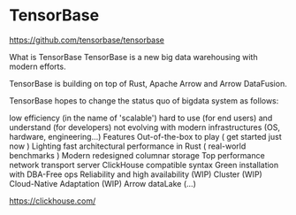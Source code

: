 # TensorBase


https://github.com/tensorbase/tensorbase 



What is TensorBase
TensorBase is a new big data warehousing with modern efforts.

TensorBase is building on top of Rust, Apache Arrow and Arrow DataFusion.

TensorBase hopes to change the status quo of bigdata system as follows:

low efficiency (in the name of 'scalable')
hard to use (for end users) and understand (for developers)
not evolving with modern infrastructures (OS, hardware, engineering...)
Features
Out-of-the-box to play ( get started just now )
Lighting fast architectural performance in Rust ( real-world benchmarks )
Modern redesigned columnar storage
Top performance network transport server
ClickHouse compatible syntax
Green installation with DBA-Free ops
Reliability and high availability (WIP)
Cluster (WIP)
Cloud-Native Adaptation (WIP)
Arrow dataLake (...)



https://clickhouse.com/
